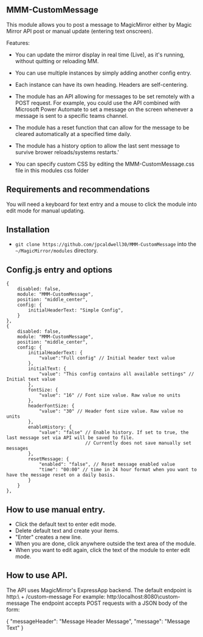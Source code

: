## MMM-CustomMessage

This module allows you to post a message to MagicMirror either by Magic Mirror API post or manual update (entering text onscreen). 

Features:

* You can update the mirror display in real time (Live), as it's running, without quitting or reloading MM.

* You can use multiple instances by simply adding another config entry.

* Each instance can have its own heading. Headers are self-centering.

* The module has an API allowing for messages to be set remotely with a POST request. For example, you could use the API combined with Microsoft Power Automate to set a message on the screen whenever a message is sent to a specific teams channel. 

* The module has a reset function that can allow for the message to be cleared automatically at a specified time daily.

* The module has a history option to allow the last sent message to survive brower reloads/systems restarts.'

* You can specify custom CSS by editing the MMM-CustomMessage.css file in this modules css folder

## Requirements and recommendations

You will need a keyboard for text entry and a mouse to click the module into edit mode for manual updating.

## Installation

* `git clone https://github.com/jpcaldwell30/MMM-CustomMessage` into the `~/MagicMirror/modules` directory.

## Config.js entry and options
```
{
    disabled: false,
    module: "MMM-CustomMessage",
    position: "middle_center",
    config: {
        initialHeaderText: "Simple Config",
    }
},
{
    disabled: false,
    module: "MMM-CustomMessage",
    position: "middle_center",
    config: {
        initialHeaderText: {
            "value":"Full config" // Initial header text value
        },
        initialText: {
			"value": "This config contains all available settings" // Initial text value
        },
        fontSize: {
            "value": "16" // Font size value. Raw value no units
        },
        headerFontSize: {
            "value": "30" // Header font size value. Raw value no units
        },
        enableHistory: {
			"value": "false" // Enable history. If set to true, the last message set via API will be saved to file.
                             // Currently does not save manually set messages 
		},
        resetMessage: {
            "enabled": "false", // Reset message enabled value
            "time": "00:00" // time in 24 hour format when you want to have the message reset on a daily basis.
        }     
    }
},
```
## How to use manual entry.

* Click the default text to enter edit mode.
* Delete default text and create your items.
* "Enter" creates a new line.
* When you are done, click anywhere outside the text area of the module.
* When you want to edit again, click the text of the module to enter edit mode.

## How to use API.
The API uses MagicMirror's ExpressApp backend. The default endpoint is http:\\<your MagicMirror url or ip and port> + /custom-message For example: http:\\localhost:8080\custom-message The endpoint accepts POST requests with a JSON body of the form:

{
  "messageHeader": "Message Header Message",
  "message": "Message Text"
}

